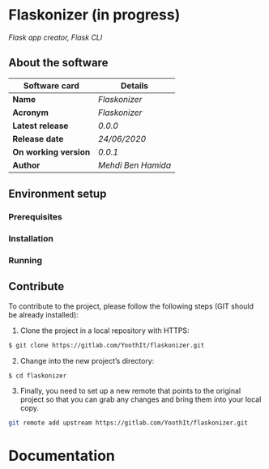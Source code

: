 # Flaskonizer (in progress)
*Flask app creator, Flask CLI*

## About the software 

| **Software card**         | **Details** |
|------------------|---|
| **Name**             | *Flaskonizer*  |
| **Acronym**            | *Flaskonizer* |
| **Latest release**   | *0.0.0*  |
| **Release date**  | *24/06/2020*  |
| **On working version**   | *0.0.1*  |
| **Author**           | *Mehdi Ben Hamida* |


## Environment setup

### Prerequisites

### Installation 

### Running 

## Contribute

To contribute to the project, please follow the following steps (GIT should be already installed):
1. Clone the project in a local repository with HTTPS:
```bash
$ git clone https://gitlab.com/YoothIt/flaskonizer.git
```

2. Change into the new project’s directory:
```bash
$ cd flaskonizer
```

3. Finally, you need to set up a new remote that points to the original project so that you can grab any changes and bring them into your local copy.
```bash
git remote add upstream https://gitlab.com/YoothIt/flaskonizer.git
```


# Documentation